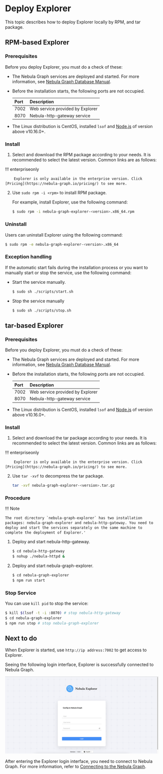 # Deploy Explorer

This topic describes how to deploy Explorer locally by RPM, and tar package.

## RPM-based Explorer

### Prerequisites

Before you deploy Explorer, you must do a check of these:

- The Nebula Graph services are deployed and started. For more information, see [Nebula Graph Database Manual](../../2.quick-start/1.quick-start-workflow.md).

- Before the installation starts, the following ports are not occupied.

   | Port | Description |
   | ---- | ---- |
   | 7002 | Web service provided by Explorer |
   | 8070 | Nebula-http-gateway service |

- The Linux distribution is CentOS, installed `lsof` and [Node.js](https://nodejs.org/en/) of version above v10.16.0+.

### Install

1. Select and download the RPM package according to your needs. It is recommended to select the latest version. Common links are as follows:

  !!! enterpriseonly

        Explorer is only available in the enterprise version. Click [Pricing](https://nebula-graph.io/pricing/) to see more.

2. Use `sudo rpm -i <rpm>` to install RPM package.

   For example, install Explorer, use the following command:
   ```bash
   $ sudo rpm -i nebula-graph-explorer-<version>.x86_64.rpm
   ```
### Uninstall

Users can uninstall Explorer using the following command:

```bash
$ sudo rpm -e nebula-graph-explorer-<version>.x86_64
```

### Exception handling

If the automatic start fails during the installation process or you want to manually start or stop the service, use the following command:

- Start the service manually.

   ```bash
   $ sudo sh ./scripts/start.sh
   ```

- Stop the service manually

   ```bash
   $ sudo sh ./scripts/stop.sh
   ```

## tar-based Explorer

### Prerequisites

Before you deploy Explorer, you must do a check of these:

- The Nebula Graph services are deployed and started. For more information, see [Nebula Graph Database Manual](../../2.quick-start/1.quick-start-workflow.md).

- Before the installation starts, the following ports are not occupied.

   | Port | Description |
   | ---- | ---- |
   | 7002 | Web service provided by Explorer |
   | 8070 | Nebula-http-gateway service |

- The Linux distribution is CentOS, installed `lsof` and [Node.js](https://nodejs.org/en/) of version above v10.16.0+.

### Install

1. Select and download the tar package according to your needs. It is recommended to select the latest version. Common links are as follows:

  !!! enterpriseonly

        Explorer is only available in the enterprise version. Click [Pricing](https://nebula-graph.io/pricing/) to see more.

2. Use `tar -xvf` to decompress the tar package.

   ```bash
   tar -xvf nebula-graph-explorer-<version>.tar.gz
   ```

### Procedure

!!! Note

    The root directory `nebula-graph-explorer` has two installation packages: nebula-graph-explorer and nebula-http-gateway. You need to deploy and start the services separately on the same machine to complete the deployment of Explorer.'

1. Deploy and start nebula-http-gateway.

   ```bash
   $ cd nebula-http-gateway
   $ nohup ./nebula-httpd &
   ```

2. Deploy and start nebula-graph-explorer.

   ```bash
   $ cd nebula-graph-explorer
   $ npm run start
   ```

### Stop Service

You can use `kill pid` to stop the service:
```bash
$ kill $(lsof -t -i :8070) # stop nebula-http-gateway
$ cd nebula-graph-explorer
$ npm run stop # stop nebula-graph-explorer
```

## Next to do

When Explorer is started, use `http://ip address:7002` to get access to Explorer.

Seeing the following login interface, Explorer is successfully connected to Nebula Graph.

![Nebula Explorer](../figs/ex-ug-001.png)

After entering the Explorer login interface, you need to connect to Nebula Graph. For more information, refer to [Connecting to the Nebula Graph](../deploy-connect/ex-ug-connect.md).
